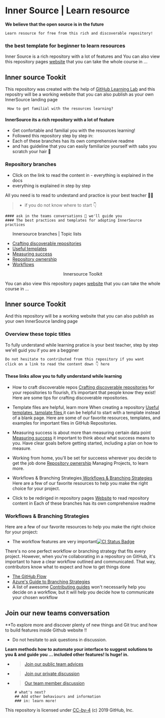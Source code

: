 # Inner Source | Learn resource
**We believe that the open source is in the future**

    Learn resource for free from this rich and discoverable repository!

### the best template for beginner to learn resources
Inner Source is a rich repository with a lot of features and
You can also view this repository pages <a href="https://djibal.github.io/innersource">website</a> that you can take the whole course in ...


## Inner source Tookit
This repository was created with the help of <a href="https://lab.github.com/">GitHub Learning Lab</a>
and this repositry will be a working website that you can also publish as your own InnerSource landing page


     How to get familial with the resources learning?
     
#### InnerSource its a rich repository with a lot of feature    
- Get confortable and familial you with the resources learning!
- Followed this repository step by step in: 
- Each of these branches has its own comprehensive readme
- and has guideline that you can easily familiarize yourself with sabs you scratch your hair 💇

### Repository branches

- Click on the link to read the content in - everything is explained in the docs 
-   everything is explained in step by step  
    
All you need is to read to undestand and practice is your best teacher 🧑‍🏫 
   > -  if you do not know where to start 👇
    
    #### ask in the teams conversations 💬 we'll guide you     
    #### The best practices and templates for adopting InnerSource practices

<ul>
  <p> Innersource  branches | Topic lists </p>
    <li><a href="discoverable/">Crafting discoverable repositories</a></li>
    <li><a href="templates/">Useful templates</a></li>
    <li><a href="metrics/">Measuring success</a></li>
    <li><a href="repo-ownership/">Repository ownership</a></li>
   <li><a href="workflows/">Workflows</a></li>
</ul>

<p align='center' style="italic"><frame width="50" eight="50" text="bold" bg="green">Innersource Toolkit</p>
You can also view this repository pages <a href="https://djibal.github.io/innersource">website</a> that you can take the whole course in ...
 
## Inner source Tookit
And this repository will be a working website that you can also publish as your own InnerSource landing page

### Overview these topic titles 
To fully understand while learning 
pratice is your best teacher, step by step we'ell guid you if you are a begginer

    Do not hesitate to contributed from this repository if you want 
    click on a link to read the content down 👇 here 
    
#### These links allow you to fully understand while learning 
    
- How to craft discoverable repos <a href="discoverable/">Crafting discoverable repositories</a> for your repositories to flourish, it’s important that people know they exist! Here are some tips for crafting discoverable repositories.


- Template files are helpful, learn more When creating a repository <a href="templates/"> Useful templates, tamplate files </a> it can be helpful to start with a template instead of a blank page. Here are some of our favorite resources, templates, and examples for important files in GitHub Repositories.

- Measuring success is about more than measuring certain data point <a href="metrics/"> Measuring success</a> it important to think about what success means to you. Have clear goals before getting started, including a plan on how to measure.
 
- Working from home, you'll be set for succeess wherever you decide to get the job done <a href="repo-ownership/"> Repository ownership</a> Managing Projects, to learn more.

- Workflows & Branching Strategies<a href="https://djibal.github.io/innersource/workflows/"> Workflows & Branching Strategies </a> Here are a few of our favorite resources to help you make the right choice for your project.

- Click to be rediriged in repository pages <a href="https://djibal.github.io/innersource">Website</a>
to read repository content in Each of these branches has its own comprehensive readme


### Workflows & Branching Strategies
Here are a few of our favorite resources to help you make the right choice for your project: 
- The workflow features are very important[![CI](https://github.com/djibal/innersource/actions/workflows/blank.yml/badge.svg) Status Badge](https://github.com/djibal/innersource/actions/workflows/blank.yml/)

There's no one perfect workflow or branching strategy that fits every project. However,
when you're collaborating in a repository on GitHub, it's important to have a clear workflow outlined and communicated.
That way, contributors know what to expect and how to get things done

- [The GitHub Flow](https://guides.github.com/introduction/flow/)
- [Azure's Guide to Branching Strategies](https://docs.microsoft.com/en-us/azure/devops/repos/git/git-branching-guidance?view=azure-devops)
- A list of awesome [Contributing guides](https://github.com/mntnr/awesome-contributing) won't necessarily help you decide on a workflow, but it will help you decide how to communicate your chosen workflow



## Join our new teams conversation
**To explore more and discover plenty of new things and Git truc and how to build features inside Github website !!
- Do not hesitate to ask questions in discussion.

**Learn methods how to automate your interface to suggest solutions to you & and guide you ... included other features! Is huge! in.**
- > [Join our public team advices](/https://github.com/orgs/dji-7/teams/public-team/)
- > [Join our private discussion](/https://github.com/orgs/dji-7/teams/team-discussion/)
- > [Our team member discussion](https://github.com/orgs/dji-7/teams/team-discussion/)


       # what's next?
       ## Add other behaviours and information 
       ### in: learn more!

        
<p>This repository is licensed under <a href=".../LICENSE">CC-by-4</a> (c) 2019 GitHub, Inc.</p>
